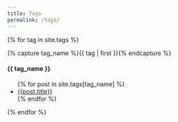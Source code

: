 ```yaml
---
title: Tags
permalink: /tags/
---
```


{% for tag in site.tags %}
<div class="black">
	{% capture tag_name %}{{ tag | first }}{% endcapture %}
	<h4 id="#{{ tag_name | slugize }}">{{ tag_name }}</h4>
	<a name="{{ tag_name | slugize }}"></a>
	<ul>
	{% for post in site.tags[tag_name] %}
		<li><a href="{{ root_url }}{{ post.url }}">{{post.title}}</a></li>
	{% endfor %}
	</ul>
</div>
{% endfor %}
